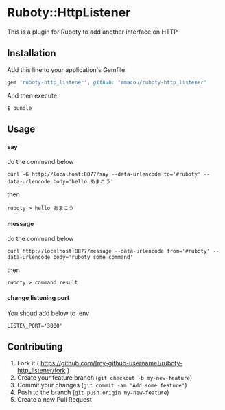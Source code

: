 # Ruboty::HttpListener

This is a plugin for Ruboty to add another interface on HTTP

## Installation

Add this line to your application's Gemfile:

```ruby
gem 'ruboty-http_listener', github: 'amacou/ruboty-http_listener'
```

And then execute:

    $ bundle

## Usage

#### say

do the command below

```
curl -G http://localhost:8877/say --data-urlencode to='#ruboty' --data-urlencode body='hello あまこう'
```

then

```
ruboty > hello あまこう
```
#### message

do the command below

```
curl http://localhost:8877/message --data-urlencode from='#ruboty' --data-urlencode body='ruboty some command'
```

then

```
ruboty > command result
```

#### change listening port

You shoud add below to .env

```
LISTEN_PORT='3000'
```


## Contributing

1. Fork it ( https://github.com/[my-github-username]/ruboty-http_listener/fork )
2. Create your feature branch (`git checkout -b my-new-feature`)
3. Commit your changes (`git commit -am 'Add some feature'`)
4. Push to the branch (`git push origin my-new-feature`)
5. Create a new Pull Request

